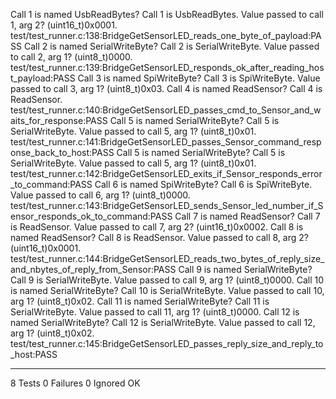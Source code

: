Call 1 is named UsbReadBytes? Call 1 is UsbReadBytes.
Value passed to call 1, arg 2? (uint16_t)0x0001.
test/test_runner.c:138:BridgeGetSensorLED_reads_one_byte_of_payload:PASS
Call 2 is named SerialWriteByte? Call 2 is SerialWriteByte.
Value passed to call 2, arg 1? (uint8_t)0000.
test/test_runner.c:139:BridgeGetSensorLED_responds_ok_after_reading_host_payload:PASS
Call 3 is named SpiWriteByte? Call 3 is SpiWriteByte.
Value passed to call 3, arg 1? (uint8_t)0x03.
Call 4 is named ReadSensor? Call 4 is ReadSensor.
test/test_runner.c:140:BridgeGetSensorLED_passes_cmd_to_Sensor_and_waits_for_response:PASS
Call 5 is named SerialWriteByte? Call 5 is SerialWriteByte.
Value passed to call 5, arg 1? (uint8_t)0x01.
test/test_runner.c:141:BridgeGetSensorLED_passes_Sensor_command_response_back_to_host:PASS
Call 5 is named SerialWriteByte? Call 5 is SerialWriteByte.
Value passed to call 5, arg 1? (uint8_t)0x01.
test/test_runner.c:142:BridgeGetSensorLED_exits_if_Sensor_responds_error_to_command:PASS
Call 6 is named SpiWriteByte? Call 6 is SpiWriteByte.
Value passed to call 6, arg 1? (uint8_t)0000.
test/test_runner.c:143:BridgeGetSensorLED_sends_Sensor_led_number_if_Sensor_responds_ok_to_command:PASS
Call 7 is named ReadSensor? Call 7 is ReadSensor.
Value passed to call 7, arg 2? (uint16_t)0x0002.
Call 8 is named ReadSensor? Call 8 is ReadSensor.
Value passed to call 8, arg 2? (uint16_t)0x0001.
test/test_runner.c:144:BridgeGetSensorLED_reads_two_bytes_of_reply_size_and_nbytes_of_reply_from_Sensor:PASS
Call 9 is named SerialWriteByte? Call 9 is SerialWriteByte.
Value passed to call 9, arg 1? (uint8_t)0000.
Call 10 is named SerialWriteByte? Call 10 is SerialWriteByte.
Value passed to call 10, arg 1? (uint8_t)0x02.
Call 11 is named SerialWriteByte? Call 11 is SerialWriteByte.
Value passed to call 11, arg 1? (uint8_t)0000.
Call 12 is named SerialWriteByte? Call 12 is SerialWriteByte.
Value passed to call 12, arg 1? (uint8_t)0x02.
test/test_runner.c:145:BridgeGetSensorLED_passes_reply_size_and_reply_to_host:PASS

-----------------------
8 Tests 0 Failures 0 Ignored 
OK
